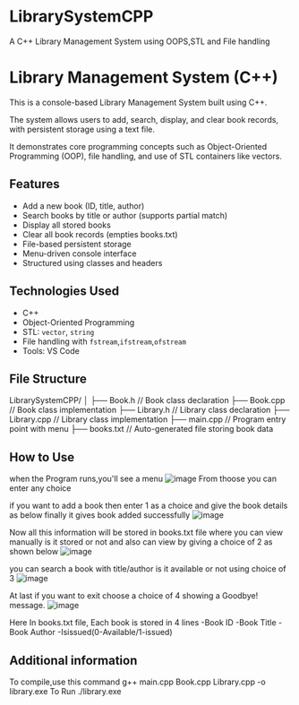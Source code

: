 # LibrarySystemCPP

A C++ Library Management System using OOPS,STL and File handling 

# Library Management System (C++)

This is a console-based Library Management System built using C++.

The system allows users to add, search, display, and clear book records, with persistent storage using a text file.

It demonstrates core programming concepts such as Object-Oriented Programming (OOP), file handling, and use of STL containers like vectors.

## Features

- Add a new book (ID, title, author)
- Search books by title or author (supports partial match)
- Display all stored books
- Clear all book records (empties books.txt)
- File-based persistent storage
- Menu-driven console interface
- Structured using classes and headers

## Technologies Used

- C++
- Object-Oriented Programming
- STL: `vector`, `string`
- File handling with `fstream`,`ifstream`,`ofstream`
- Tools: VS Code

## File Structure

LibrarySystemCPP/
│
├── Book.h // Book class declaration
├── Book.cpp // Book class implementation
├── Library.h // Library class declaration
├── Library.cpp // Library class implementation
├── main.cpp // Program entry point with menu
├── books.txt // Auto-generated file storing book data


## How to Use

when the Program runs,you'll see a menu
![image](https://github.com/user-attachments/assets/a6fce033-a191-4e9d-a349-b875978d4743)
From thoose you can enter any choice

if you want to add a book then enter 1 as a choice and give the book details as below finally it gives book added successfully
![image](https://github.com/user-attachments/assets/3faf46fd-5dfa-40c0-ad79-c93131317010)

Now all this information will be stored in books.txt file where you can view manually is it stored or not and also can view by giving a choice of 2 as shown below
![image](https://github.com/user-attachments/assets/ffdd2e33-9382-4245-abd2-7ec8ed05d2c1)

you can search a book with title/author is it available or not using choice of 3
![image](https://github.com/user-attachments/assets/a23c9d50-9c26-47e5-b102-6bb80da8bd06)

At last if you want to exit choose a choice of 4 showing a Goodbye! message.
![image](https://github.com/user-attachments/assets/77cbfe1d-f546-43f2-8581-e2eb33bcd31c)

Here In books.txt file, Each book is stored in 4 lines 
-Book ID
-Book Title
-Book Author
-Isissued(0-Available/1-issued)

## Additional information

To compile,use this command
g++ main.cpp Book.cpp Library.cpp -o library.exe
To Run
./library.exe

















